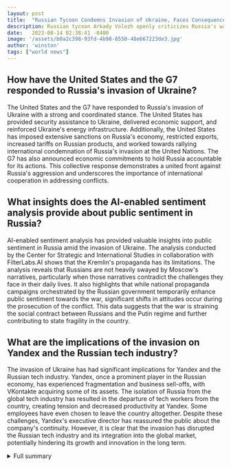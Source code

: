 ```yaml
---
layout: post
title:  "Russian Tycoon Condemns Invasion of Ukraine, Faces Consequences"
description: Russian tycoon Arkady Volozh openly criticizes Russia's war in Ukraine and resigns as CEO of Yandex.
date:   2023-08-14 02:38:41 -0400
image: '/assets/b0a2c398-93fd-4b98-8550-48e667223de3.jpg'
author: 'winston'
tags: ["world news"]
---
```


## How have the United States and the G7 responded to Russia's invasion of Ukraine?
The United States and the G7 have responded to Russia's invasion of Ukraine with a strong and coordinated stance. The United States has provided security assistance to Ukraine, delivered economic support, and reinforced Ukraine's energy infrastructure. Additionally, the United States has imposed extensive sanctions on Russia's economy, restricted exports, increased tariffs on Russian products, and worked towards rallying international condemnation of Russia's invasion at the United Nations. The G7 has also announced economic commitments to hold Russia accountable for its actions. This collective response demonstrates a united front against Russia's aggression and underscores the importance of international cooperation in addressing conflicts.

## What insights does the AI-enabled sentiment analysis provide about public sentiment in Russia?
AI-enabled sentiment analysis has provided valuable insights into public sentiment in Russia amid the invasion of Ukraine. The analysis conducted by the Center for Strategic and International Studies in collaboration with FilterLabs.AI shows that the Kremlin's propaganda has its limitations. The analysis reveals that Russians are not heavily swayed by Moscow's narratives, particularly when those narratives contradict the challenges they face in their daily lives. It also highlights that while national propaganda campaigns orchestrated by the Russian government temporarily enhance public sentiment towards the war, significant shifts in attitudes occur during the prosecution of the conflict. This data suggests that the war is straining the social contract between Russians and the Putin regime and further contributing to state fragility in the country.

## What are the implications of the invasion on Yandex and the Russian tech industry?
The invasion of Ukraine has had significant implications for Yandex and the Russian tech industry. Yandex, once a prominent player in the Russian economy, has experienced fragmentation and business sell-offs, with VKontakte acquiring some of its assets. The isolation of Russia from the global tech industry has resulted in the departure of tech workers from the country, creating tension and decreased productivity at Yandex. Some employees have even chosen to leave the country altogether. Despite these challenges, Yandex's executive director has reassured the public about the company's continuity. However, it is clear that the invasion has disrupted the Russian tech industry and its integration into the global market, potentially hindering its growth and innovation in the long term.


<details>
        <summary>Full summary</summary>
<p>Russian tycoons facing fear of sanctions and retribution are rarely publicly critical of Russia's war in Ukraine. However, one notable exception is Arkady Volozh, founder of Yandex, who has openly condemned Russia's invasion of Ukraine. The consequences were significant, as Volozh resigned as CEO of Yandex and left the company's board after being placed under EU sanctions. Yandex's news aggregation service also faced accusations of blocking antiwar content.</p>
<p>The events in Ukraine have not only drawn the attention of Russian tycoons like Volozh but have also triggered a strong response from the United States. In an effort to support Ukraine, the United States has provided security assistance, delivered economic support, and strengthened Ukraine's energy infrastructure. The G7 has also announced economic commitments to hold Russia accountable for its actions. In response, the United States has imposed extensive sanctions on Russia's economy, restricted exports, increased tariffs on Russian products, and utilized accountability tools. Furthermore, the United States has been building support at the United Nations to rally international condemnation of Russia's invasion.</p>
<p>This crisis has not only sparked the involvement of key individuals and nations but has also revealed interesting insights into public sentiment in Russia. AI-enabled sentiment analysis, conducted by the Center for Strategic and International Studies in collaboration with FilterLabs.AI, has shown that the Kremlin's propaganda has limitations. It appears that Russians are less influenced by Moscow's narratives, especially when those narratives contradict the struggles in their daily lives. The analysis also indicates that the national propaganda waves orchestrated by the Russian government elevate public sentiment toward the war for an average of 14 days, but significant shifts in attitudes occur during the prosecution of the war. The recent announcement of a nationwide 'partial mobilization' further decreased the effectiveness of pro-war propaganda. This data suggests that the war is exacerbating state fragility, with the social contract between Russians and the Putin regime fraying.</p>
<p>The impact of the invasion on Yandex and the Russian tech industry cannot be overlooked. Yandex, once a driving force in the Russian economy, has been fragmenting and selling off businesses to VKontakte. The country's isolation from the global tech industry has led to the departure of tech workers from Russia, causing tension and decreased productivity at Yandex. Some employees have even left the country. Despite these challenges, Yandex's executive director reassures the public about the company's continuity.</p>
<p>In conclusion, the Ukraine crisis has far-reaching implications. It has highlighted the reluctance of Russian tycoons to publicly criticize Russia's actions, the strong response of the United States in support of Ukraine, the limitations of Kremlin propaganda on public sentiment, and the impact of the invasion on Yandex and the Russian tech industry. The situation remains fluid, but one thing is clear: the world is closely watching the events unfold in Ukraine, and the consequences will reverberate for years to come.</p>
</details>